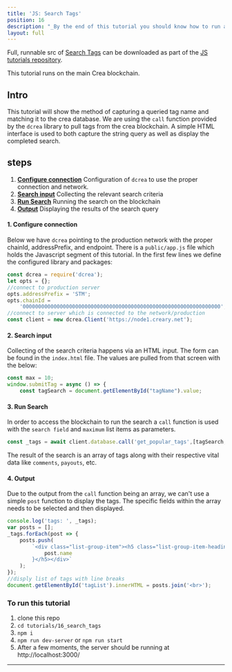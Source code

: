 ```yaml
---
title: 'JS: Search Tags'
position: 16
description: "_By the end of this tutorial you should know how to run a search for popular tags_"
layout: full
---              
```

<span class="fa-pull-left top-of-tutorial-repo-link"><span class="first-word">Full</span>, runnable src of [Search Tags](https://github.com/creativechain/crea-api-doc-tutorials-js/tree/master/tutorials/16_search_tags) can be downloaded as part of the [JS tutorials repository](https://github.com/creativechain/crea-api-doc-tutorials-js).</span>
<br>



This tutorial runs on the main Crea blockchain.

## Intro

This tutorial will show the method of capturing a queried tag name and matching it to the crea database. We are using the `call` function provided by the `dcrea` library to pull tags from the crea blockchain. A simple HTML interface is used to both capture the string query as well as display the completed search.

## steps

1.  [**Configure connection**](#configure-conn) Configuration of `dcrea` to use the proper connection and network.
2.  [**Search input**](#search-input) Collecting the relevant search criteria
3.  [**Run Search**](#run-search) Running the search on the blockchain
4.  [**Output**](#output) Displaying the results of the search query

#### 1. Configure connection <a name="configure-conn"></a>

Below we have `dcrea` pointing to the production network with the proper chainId, addressPrefix, and endpoint. There is a `public/app.js` file which holds the Javascript segment of this tutorial. In the first few lines we define the configured library and packages:

```javascript
const dcrea = require('dcrea');
let opts = {};
//connect to production server
opts.addressPrefix = 'STM';
opts.chainId =
    '0000000000000000000000000000000000000000000000000000000000000000';
//connect to server which is connected to the network/production
const client = new dcrea.Client('https://node1.creary.net');
```

#### 2. Search input <a name="search-input"></a>

Collecting of the search criteria happens via an HTML input. The form can be found in the `index.html` file. The values are pulled from that screen with the below:

```javascript
const max = 10;
window.submitTag = async () => {
    const tagSearch = document.getElementById("tagName").value;
```

#### 3. Run Search <a name="run-search"></a>

In order to access the blockchain to run the search a `call` function is used with the `search field` and `maximum` list items as parameters.

```javascript
const _tags = await client.database.call('get_popular_tags',[tagSearch, max]);
```

The result of the search is an array of tags along with their respective vital data like `comments`, `payouts`, etc.

#### 4. Output <a name="output"></a>

Due to the output from the `call` function being an array, we can't use a simple `post` function to display the tags. The specific fields within the array needs to be selected and then displayed.

```javascript
console.log('tags: ', _tags);
var posts = [];
_tags.forEach(post => {
    posts.push(
        `<div class="list-group-item"><h5 class="list-group-item-heading">${
            post.name
        }</h5></div>`
    );
});
//disply list of tags with line breaks
document.getElementById('tagList').innerHTML = posts.join('<br>');
```

### To run this tutorial

1.  clone this repo
1.  `cd tutorials/16_search_tags`
1.  `npm i`
1.  `npm run dev-server` or `npm run start`
1.  After a few moments, the server should be running at http://localhost:3000/


---
